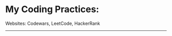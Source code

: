 # My Coding Practices:

Websites: Codewars, LeetCode, HackerRank

--------------------------------------------

